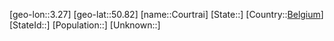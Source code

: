 ﻿---
location: [50.82,3.27]
type: City
tags:
- geo/City


SpocWebEntityId: 29664
isDeleted: false
confidential: public

---
[geo-lon::3.27]
[geo-lat::50.82]
[name::Courtrai]
[State::]
[Country::[Belgium](geo/Continent/Europe/Belgium.md)]
[StateId::]
[Population::]
[Unknown::]

